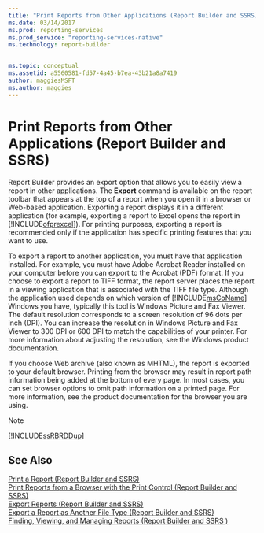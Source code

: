 ```yaml
---
title: "Print Reports from Other Applications (Report Builder and SSRS) | Microsoft Docs"
ms.date: 03/14/2017
ms.prod: reporting-services
ms.prod_service: "reporting-services-native"
ms.technology: report-builder


ms.topic: conceptual
ms.assetid: a5560581-fd57-4a45-b7ea-43b21a8a7419
author: maggiesMSFT
ms.author: maggies
---
```

# Print Reports from Other Applications (Report Builder and SSRS)
  Report Builder provides an export option that allows you to easily view a report in other applications. The **Export** command is available on the report toolbar that appears at the top of a report when you open it in a browser or Web-based application. Exporting a report displays it in a different application (for example, exporting a report to Excel opens the report in [!INCLUDE[ofprexcel](../../includes/ofprexcel-md.md)]). For printing purposes, exporting a report is recommended only if the application has specific printing features that you want to use.  
  
 To export a report to another application, you must have that application installed. For example, you must have Adobe Acrobat Reader installed on your computer before you can export to the Acrobat (PDF) format. If you choose to export a report to TIFF format, the report server places the report in a viewing application that is associated with the TIFF file type. Although the application used depends on which version of [!INCLUDE[msCoName](../../includes/msconame-md.md)] Windows you have, typically this tool is Windows Picture and Fax Viewer. The default resolution corresponds to a screen resolution of 96 dots per inch (DPI). You can increase the resolution in Windows Picture and Fax Viewer to 300 DPI or 600 DPI to match the capabilities of your printer. For more information about adjusting the resolution, see the Windows product documentation.  
  
 If you choose Web archive (also known as MHTML), the report is exported to your default browser. Printing from the browser may result in report path information being added at the bottom of every page. In most cases, you can set browser options to omit path information on a printed page. For more information, see the product documentation for the browser you are using.  
  
> [!NOTE]  
>  [!INCLUDE[ssRBRDDup](../../includes/ssrbrddup-md.md)]  
  
## See Also  
 [Print a Report &#40;Report Builder and SSRS&#41;](../../reporting-services/report-builder/print-a-report-report-builder-and-ssrs.md)   
 [Print Reports from a Browser with the Print Control &#40;Report Builder and SSRS&#41;](../../reporting-services/report-builder/print-reports-from-a-browser-with-the-print-control-report-builder-and-ssrs.md)   
 [Export Reports &#40;Report Builder and SSRS&#41;](../../reporting-services/report-builder/export-reports-report-builder-and-ssrs.md)   
 [Export a Report as Another File Type &#40;Report Builder and SSRS&#41;](https://msdn.microsoft.com/library/b577568b-ecbd-44c3-be88-31dab6fc38a2)   
 [Finding, Viewing, and Managing Reports &#40;Report Builder and SSRS &#41;](../../reporting-services/report-builder/finding-viewing-and-managing-reports-report-builder-and-ssrs.md)  
  
  
